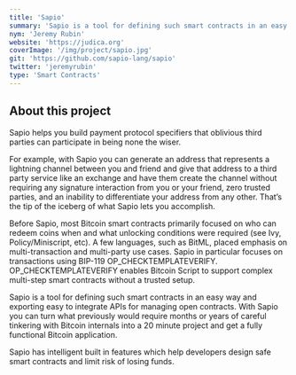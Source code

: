 ```yaml
---
title: 'Sapio'
summary: 'Sapio is a tool for defining such smart contracts in an easy way and exporting easy to integrate APIs for managing open contracts.'
nym: 'Jeremy Rubin'
website: 'https://judica.org'
coverImage: '/img/project/sapio.jpg'
git: 'https://github.com/sapio-lang/sapio'
twitter: 'jeremyrubin'
type: 'Smart Contracts'
---
```


## About this project

Sapio helps you build payment protocol specifiers that oblivious third parties can participate in being none the wiser.

For example, with Sapio you can generate an address that represents a lightning channel between you and friend and give that address to a third party service like an exchange and have them create the channel without requiring any signature interaction from you or your friend, zero trusted parties, and an inability to differentiate your address from any other.
That’s the tip of the iceberg of what Sapio lets you accomplish.

Before Sapio, most Bitcoin smart contracts primarily focused on who can redeem coins when and what unlocking conditions were required (see Ivy, Policy/Miniscript, etc). A few languages, such as BitML, placed emphasis on multi-transaction and multi-party use cases.
Sapio in particular focuses on transactions using BIP-119 OP_CHECKTEMPLATEVERIFY. OP_CHECKTEMPLATEVERIFY enables Bitcoin Script to support complex multi-step smart contracts without a trusted setup.

Sapio is a tool for defining such smart contracts in an easy way and exporting easy to integrate APIs for managing open contracts. With Sapio you can turn what previously would require months or years of careful tinkering with Bitcoin internals into a 20 minute project and get a fully functional Bitcoin application.

Sapio has intelligent built in features which help developers design safe smart contracts and limit risk of losing funds.
